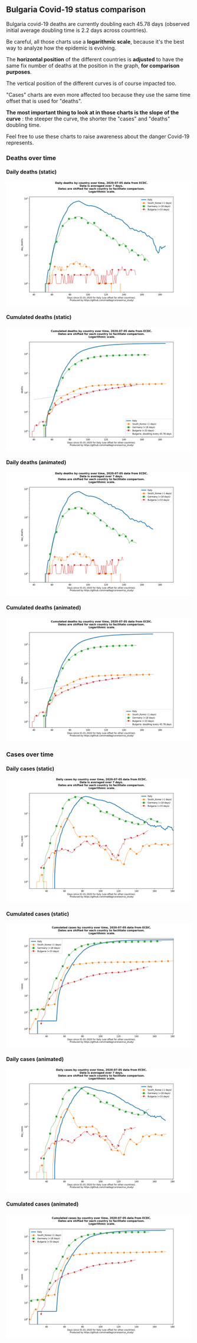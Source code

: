 ## Bulgaria Covid-19 status comparison 

Bulgaria covid-19 deaths are currently doubling each 45.78 days (observed initial average doubling time is 2.2 days across countries).



Be careful, all those charts use a **logarithmic scale**, because it's the best way to analyze how the epidemic is evolving.
 
The **horizontal position** of the different countries is **adjusted** to have the same fix number of deaths at the position in the graph, **for comparison purposes**.

The vertical position of the different curves is of course impacted too.

"Cases" charts are even more affected too because they use the same time offset that is used for "deaths".

**The most important thing to look at in those charts is the slope of the curve** : the steeper the curve, the shorter the "cases" and "deaths" doubling time.

Feel free to use these charts to raise awareness about the danger Covid-19 represents. 


 
### Deaths over time
 
#### Daily deaths (static)
![Bulgaria covid-19 daily deaths static chart](https://raw.githubusercontent.com/madlag/coronavirus_study/master/notebooks/graphs/2020-07-05/countries/Bulgaria/2020-07-05_Bulgaria_day_deaths.png "Bulgaria covid-19 day_deaths static chart")   
 
#### Cumulated deaths (static)
![Bulgaria covid-19 cumulated deaths static chart](https://raw.githubusercontent.com/madlag/coronavirus_study/master/notebooks/graphs/2020-07-05/countries/Bulgaria/2020-07-05_Bulgaria_deaths.png "Bulgaria covid-19 deaths static chart")   
 
#### Daily deaths (animated)
![Bulgaria covid-19 daily deaths animated chart](https://raw.githubusercontent.com/madlag/coronavirus_study/master/notebooks/graphs/2020-07-05/countries/Bulgaria/2020-07-05_Bulgaria_day_deaths.gif "Bulgaria covid-19 day_deaths animated chart")   
 
#### Cumulated deaths (animated)
![Bulgaria covid-19 cumulated deaths animated chart](https://raw.githubusercontent.com/madlag/coronavirus_study/master/notebooks/graphs/2020-07-05/countries/Bulgaria/2020-07-05_Bulgaria_deaths.gif "Bulgaria covid-19 deaths animated chart")   

 
### Cases over time
 
#### Daily cases (static)
![Bulgaria covid-19 daily cases static chart](https://raw.githubusercontent.com/madlag/coronavirus_study/master/notebooks/graphs/2020-07-05/countries/Bulgaria/2020-07-05_Bulgaria_day_cases.png "Bulgaria covid-19 day_cases static chart")   
 
#### Cumulated cases (static)
![Bulgaria covid-19 cumulated cases static chart](https://raw.githubusercontent.com/madlag/coronavirus_study/master/notebooks/graphs/2020-07-05/countries/Bulgaria/2020-07-05_Bulgaria_cases.png "Bulgaria covid-19 cases static chart")   
 
#### Daily cases (animated)
![Bulgaria covid-19 daily cases animated chart](https://raw.githubusercontent.com/madlag/coronavirus_study/master/notebooks/graphs/2020-07-05/countries/Bulgaria/2020-07-05_Bulgaria_day_cases.gif "Bulgaria covid-19 day_cases animated chart")   
 
#### Cumulated cases (animated)
![Bulgaria covid-19 cumulated cases animated chart](https://raw.githubusercontent.com/madlag/coronavirus_study/master/notebooks/graphs/2020-07-05/countries/Bulgaria/2020-07-05_Bulgaria_cases.gif "Bulgaria covid-19 cases animated chart")   

